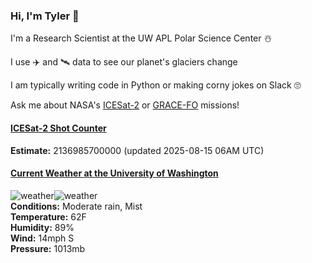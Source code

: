 ### Hi, I'm Tyler :wave:

I'm a Research Scientist at the UW APL Polar Science Center :snowman_with_snow:

I use :airplane: and :artificial_satellite: data to see our planet's glaciers change

I am typically writing code in Python or making corny jokes on Slack :roll_eyes:

Ask me about NASA's [ICESat-2](https://icesat-2.gsfc.nasa.gov/) or [GRACE-FO](https://www.nasa.gov/missions/grace-fo) missions!

#### [ICESat-2 Shot Counter](./assets/XAlIAMV.jpeg)  
**Estimate:** 2136985700000 (updated 2025-08-15 06AM UTC)  

#### [Current Weather at the University of Washington](https://www.washington.edu/cambots/camera1_l.jpg)
![weather](http://openweathermap.org/img/wn/10n@2x.png)![weather](http://openweathermap.org/img/wn/50n@2x.png)  
**Conditions:** Moderate rain, Mist  
**Temperature:** 62F  
**Humidity:** 89%  
**Wind:** 14mph S  
**Pressure:** 1013mb  
